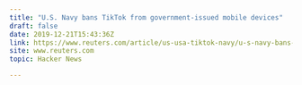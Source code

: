 ```yaml
---
title: "U.S. Navy bans TikTok from government-issued mobile devices"
draft: false
date: 2019-12-21T15:43:36Z
link: https://www.reuters.com/article/us-usa-tiktok-navy/u-s-navy-bans-tiktok-from-government-issued-mobile-devices-idUSKBN1YO2HU?utm_medium=RSS&utm_source=hune
site: www.reuters.com
topic: Hacker News  

---
```

